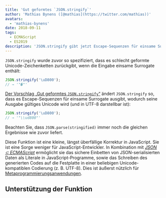 ```yaml
---
title: 'Gut geformtes `JSON.stringify`'
author: 'Mathias Bynens ([@mathias](https://twitter.com/mathias))'
avatars:
  - 'mathias-bynens'
date: 2018-09-11
tags:
  - ECMAScript
  - ES2019
description: 'JSON.stringify gibt jetzt Escape-Sequenzen für einsame Surrogate aus, wodurch seine Ausgabe gültiges Unicode wird (und in UTF-8 darstellbar ist).'
---
```

`JSON.stringify` wurde zuvor so spezifiziert, dass es schlecht geformte Unicode-Zeichenketten zurückgibt, wenn die Eingabe einsame Surrogate enthält:

```js
JSON.stringify('\uD800');
// → '"�"'
```

[Der Vorschlag „Gut geformtes `JSON.stringify`“](https://github.com/tc39/proposal-well-formed-stringify) ändert `JSON.stringify` so, dass es Escape-Sequenzen für einsame Surrogate ausgibt, wodurch seine Ausgabe gültiges Unicode wird (und in UTF-8 darstellbar ist):

<!--truncate-->
```js
JSON.stringify('\uD800');
// → '"\\ud800"'
```

Beachten Sie, dass `JSON.parse(stringified)` immer noch die gleichen Ergebnisse wie zuvor liefert.

Diese Funktion ist eine kleine, längst überfällige Korrektur in JavaScript. Sie ist eine Sorge weniger für JavaScript-Entwickler. In Kombination mit [_JSON ⊂ ECMAScript_](/features/subsume-json) ermöglicht sie das sichere Einbetten von JSON-serialisierten Daten als Literale in JavaScript-Programme, sowie das Schreiben des generierten Codes auf die Festplatte in einer beliebigen Unicode-kompatiblen Codierung (z. B. UTF-8). Dies ist äußerst nützlich für [Metaprogrammierungsanwendungen](/features/subsume-json#embedding-json).

## Unterstützung der Funktion

<feature-support chrome="72 /blog/v8-release-72#well-formed-json.stringify"
                 firefox="64"
                 safari="12.1"
                 nodejs="12 https://twitter.com/mathias/status/1120700101637353473"
                 babel="ja https://github.com/zloirock/core-js#ecmascript-json"></feature-support>
